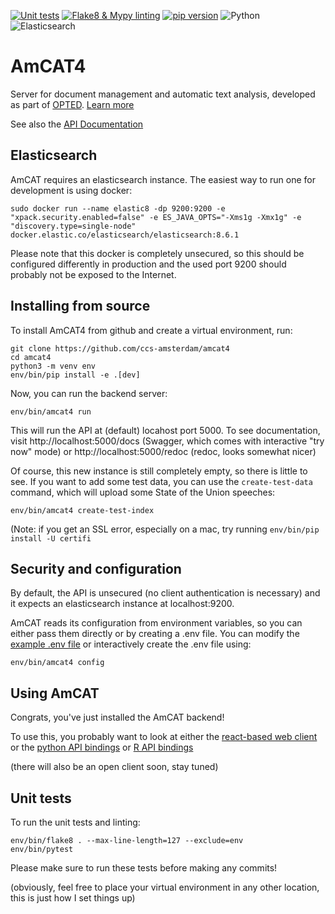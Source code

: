 [![Unit tests](https://github.com/ccs-amsterdam/amcat4/actions/workflows/unittests.yml/badge.svg)](https://github.com/ccs-amsterdam/amcat4/actions/workflows/unittests.yml)
[![Flake8 & Mypy linting](https://github.com/ccs-amsterdam/amcat4/actions/workflows/linting.yml/badge.svg)](https://github.com/ccs-amsterdam/amcat4/actions/workflows/linting.yml)
[![pip version](https://badge.fury.io/py/amcat4.svg)](https://pypi.org/project/amcat4/)
![Python](https://img.shields.io/badge/python-3.8,3.9,3.10-blue.svg)
![Elasticsearch](https://img.shields.io/badge/elasticsearch-7.17,8.6-green)


# AmCAT4

Server for document management and automatic text analysis, developed as part of [OPTED](https://opted.eu).
[Learn more](https://opted.eu/fileadmin/user_upload/k_opted/OPTED_deliverable_D7.1.pdf)

See also the [API Documentation](apidoc.md)

## Elasticsearch

AmCAT requires an elasticsearch instance. The easiest way to run one for development is using docker:

```
sudo docker run --name elastic8 -dp 9200:9200 -e "xpack.security.enabled=false" -e ES_JAVA_OPTS="-Xms1g -Xmx1g" -e "discovery.type=single-node" docker.elastic.co/elasticsearch/elasticsearch:8.6.1
```

Please note that this docker is completely unsecured, so this should be configured differently in production and the used port 9200 should probably not be exposed to the Internet. 

## Installing from source

To install AmCAT4 from github and create a virtual environment, run:

```
git clone https://github.com/ccs-amsterdam/amcat4
cd amcat4
python3 -m venv env
env/bin/pip install -e .[dev]
```

Now, you can run the backend server:

```
env/bin/amcat4 run
```
This will run the API at (default) locahost port 5000.
To see documentation, visit http://localhost:5000/docs (Swagger, which comes with interactive "try now" mode) or http://localhost:5000/redoc (redoc, looks somewhat nicer)

Of course, this new instance is still completely empty, so there is little to see.
If you want to add some test data, you can use the `create-test-data` command, which will upload some State of the Union speeches:

```
env/bin/amcat4 create-test-index
```

(Note: if you get an SSL error, especially on a mac, try running `env/bin/pip install -U certifi`

## Security and configuration

By default, the API is unsecured (no client authentication is necessary) and it expects an elasticsearch instance at localhost:9200. 

AmCAT reads its configuration from environment variables, so you can either pass them directly or by creating a .env file. 
You can modify the [example .env file](.env.example) or interactively create the .env file using:

```
env/bin/amcat4 config
```

## Using AmCAT

Congrats, you've just installed the AmCAT backend!

To use this, you probably want to look at either the [react-based web client](https://github.com/ccs-amsterdam/amcat4client) or the [python API bindings](https://github.com/ccs-amsterdam/amcat4apiclient) or [R API bindings](https://github.com/ccs-amsterdam/amcat4r)

(there will also be an open client soon, stay tuned)

## Unit tests

To run the unit tests and linting:

```
env/bin/flake8 . --max-line-length=127 --exclude=env
env/bin/pytest
```

Please make sure to run these tests before making any commits!

(obviously, feel free to place your virtual environment in any other location, this is just how I set things up)
